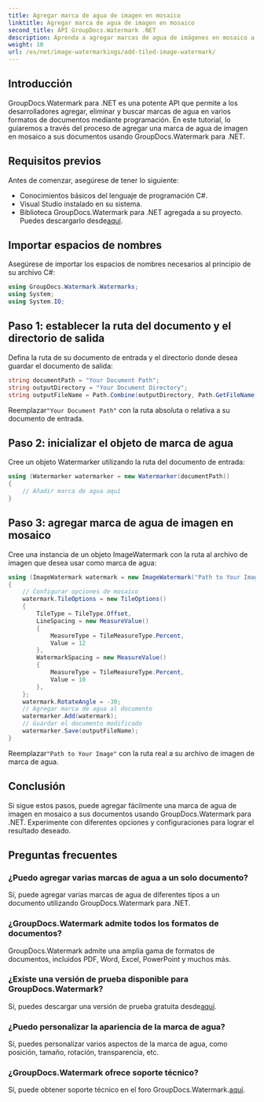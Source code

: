 ```yaml
---
title: Agregar marca de agua de imagen en mosaico
linktitle: Agregar marca de agua de imagen en mosaico
second_title: API GroupDocs.Watermark .NET
description: Aprenda a agregar marcas de agua de imágenes en mosaico a sus documentos usando GroupDocs.Watermark para .NET. Fácil, eficiente y personalizable.
weight: 10
url: /es/net/image-watermarkings/add-tiled-image-watermark/
---
```

## Introducción
GroupDocs.Watermark para .NET es una potente API que permite a los desarrolladores agregar, eliminar y buscar marcas de agua en varios formatos de documentos mediante programación. En este tutorial, lo guiaremos a través del proceso de agregar una marca de agua de imagen en mosaico a sus documentos usando GroupDocs.Watermark para .NET.
## Requisitos previos
Antes de comenzar, asegúrese de tener lo siguiente:
- Conocimientos básicos del lenguaje de programación C#.
- Visual Studio instalado en su sistema.
- Biblioteca GroupDocs.Watermark para .NET agregada a su proyecto. Puedes descargarlo desde[aquí](https://releases.groupdocs.com/Watermark/net/).

## Importar espacios de nombres
Asegúrese de importar los espacios de nombres necesarios al principio de su archivo C#:
```csharp
using GroupDocs.Watermark.Watermarks;
using System;
using System.IO;
```
## Paso 1: establecer la ruta del documento y el directorio de salida
Defina la ruta de su documento de entrada y el directorio donde desea guardar el documento de salida:
```csharp
string documentPath = "Your Document Path";
string outputDirectory = "Your Document Directory";
string outputFileName = Path.Combine(outputDirectory, Path.GetFileName(documentPath));
```
 Reemplazar`"Your Document Path"` con la ruta absoluta o relativa a su documento de entrada.
## Paso 2: inicializar el objeto de marca de agua
Cree un objeto Watermarker utilizando la ruta del documento de entrada:
```csharp
using (Watermarker watermarker = new Watermarker(documentPath))
{
    // Añadir marca de agua aquí
}
```
## Paso 3: agregar marca de agua de imagen en mosaico
Cree una instancia de un objeto ImageWatermark con la ruta al archivo de imagen que desea usar como marca de agua:
```csharp
using (ImageWatermark watermark = new ImageWatermark("Path to Your Image"))
{
    // Configurar opciones de mosaico
    watermark.TileOptions = new TileOptions()
    {
        TileType = TileType.Offset,
        LineSpacing = new MeasureValue()
        {
            MeasureType = TileMeasureType.Percent,
            Value = 12
        },
        WatermarkSpacing = new MeasureValue()
        {
            MeasureType = TileMeasureType.Percent,
            Value = 10
        },
    };
    watermark.RotateAngle = -30;
    // Agregar marca de agua al documento
    watermarker.Add(watermark);
    // Guardar el documento modificado
    watermarker.Save(outputFileName);
}
```
 Reemplazar`"Path to Your Image"` con la ruta real a su archivo de imagen de marca de agua.

## Conclusión
Si sigue estos pasos, puede agregar fácilmente una marca de agua de imagen en mosaico a sus documentos usando GroupDocs.Watermark para .NET. Experimente con diferentes opciones y configuraciones para lograr el resultado deseado.
## Preguntas frecuentes
### ¿Puedo agregar varias marcas de agua a un solo documento?
Sí, puede agregar varias marcas de agua de diferentes tipos a un documento utilizando GroupDocs.Watermark para .NET.
### ¿GroupDocs.Watermark admite todos los formatos de documentos?
GroupDocs.Watermark admite una amplia gama de formatos de documentos, incluidos PDF, Word, Excel, PowerPoint y muchos más.
### ¿Existe una versión de prueba disponible para GroupDocs.Watermark?
 Sí, puedes descargar una versión de prueba gratuita desde[aquí](https://releases.groupdocs.com/).
### ¿Puedo personalizar la apariencia de la marca de agua?
Sí, puedes personalizar varios aspectos de la marca de agua, como posición, tamaño, rotación, transparencia, etc.
### ¿GroupDocs.Watermark ofrece soporte técnico?
 Sí, puede obtener soporte técnico en el foro GroupDocs.Watermark.[aquí](https://forum.groupdocs.com/c/watermark/19).